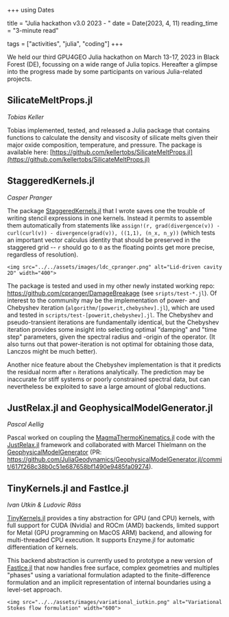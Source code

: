 +++
using Dates

title = "Julia hackathon v3.0 2023 - "
date = Date(2023, 4, 11)
reading_time = "3-minute read"

tags = ["activities", "julia", "coding"]
+++

We held our third GPU4GEO Julia hackathon on March 13-17, 2023 in Black Forest (DE), focussing on a wide range of Julia topics. Hereafter a glimpse into the progress made by some participants on various Julia-related projects.

## SilicateMeltProps.jl
*Tobias Keller*

Tobias implemented, tested, and released a Julia package that contains functions to calculate the density and viscosity of silicate melts given their major oxide composition, temperature, and pressure. The package is available here: [https://github.com/kellertobs/SilicateMeltProps.jl](https://github.com/kellertobs/SilicateMeltProps.jl)

## StaggeredKernels.jl
*Casper Pranger*

The package [StaggeredKernels.jl](https://github.com/cpranger/StaggeredKernels.jl) that I wrote saves one the trouble of writing stencil expressions in one kernels. Instead it permits to assemble them automatically from statements like `assign!(r, grad(divergence(v)) - curl(curl(v)) - divergence(grad(v)), ((1,1), (n_x, n_y))` (which tests an important vector calculus identity that should be preserved in the staggered grid -- `r` should go to `0` as the floating points get more precise, regardless of resolution).

~~~
<img src="../../assets/images/ldc_cpranger.png" alt="Lid-driven cavity 2D" width="400">
~~~

The package is tested and used in my other newly instated working repo: https://github.com/cpranger/DamageBreakage (see `sripts/test-*.jl`). Of interest to the community may be the implementation of power- and Chebyshev iteration (`algorithm/[powerit,chebyshev].jl`), which are used and tested in `scripts/test-[powerit,chebyshev].jl`. The Chebyshev and pseudo-transient iterations are fundamentally identical, but the Chebyshev iteration provides some insight into selecting optimal "damping" and "time step" parameters, given the spectral radius and -origin of the operator. (It also turns out that power-iteration is not optimal for obtaining those data, Lanczos might be much better).

Another nice feature about the Chebyshev implementation is that it predicts the residual norm after `n` iterations analytically. The prediction may be inaccurate for stiff systems or poorly constrained spectral data, but can nevertheless be exploited to save a large amount of global reductions.

## JustRelax.jl and GeophysicalModelGenerator.jl
*Pascal Aellig*

Pascal worked on coupling the [MagmaThermoKinematics.jl](https://github.com/boriskaus/MagmaThermoKinematics.jl) code with the [JustRelax.jl](https://github.com/PTsolvers/JustRelax.jl) framework and collaborated with Marcel Thielmann on the [GeophysicalModelGenerator](https://github.com/JuliaGeodynamics/GeophysicalModelGenerator.jl) (PR: https://github.com/JuliaGeodynamics/GeophysicalModelGenerator.jl/commit/617f268c38b0c51e687658bf1490e9485fa09274).

## TinyKernels.jl and FastIce.jl
*Ivan Utkin & Ludovic Räss*

[TinyKernels.jl](https://github.com/utkinis/TinyKernels.jl) provides a tiny abstraction for GPU (and CPU) kernels, with full support for CUDA (Nvidia) and ROCm (AMD) backends, limited support for Metal (GPU programming on MacOS ARM) backend, and allowing for multi-threaded CPU execution. It supports Enzyme.jl for automatic differentiation of kernels. 

This backend abstraction is currently used to prototype a new version of [FastIce.jl](https://github.com/PTsolvers/FastIce.jl) that now handles free surface, complex geometries and multiples "phases" using a variational formulation adapted to the finite-difference formulation and an implicit representation of internal boundaries using a level-set approach.

~~~
<img src="../../assets/images/variational_iutkin.png" alt="Variational Stokes flow formulation" width="600">
~~~

